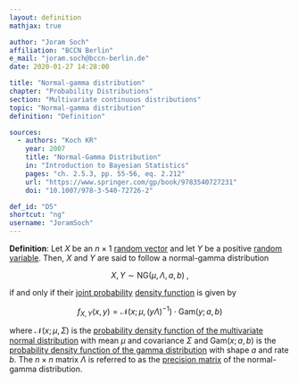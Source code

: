 ```yaml
---
layout: definition
mathjax: true

author: "Joram Soch"
affiliation: "BCCN Berlin"
e_mail: "joram.soch@bccn-berlin.de"
date: 2020-01-27 14:28:00

title: "Normal-gamma distribution"
chapter: "Probability Distributions"
section: "Multivariate continuous distributions"
topic: "Normal-gamma distribution"
definition: "Definition"

sources:
  - authors: "Koch KR"
    year: 2007
    title: "Normal-Gamma Distribution"
    in: "Introduction to Bayesian Statistics"
    pages: "ch. 2.5.3, pp. 55-56, eq. 2.212"
    url: "https://www.springer.com/gp/book/9783540727231"
    doi: "10.1007/978-3-540-72726-2"

def_id: "D5"
shortcut: "ng"
username: "JoramSoch"
---
```



**Definition**: Let $X$ be an $n \times 1$ [random vector](/D/rvec) and let $Y$ be a positive [random variable](/D/rvar). Then, $X$ and $Y$ are said to follow a normal-gamma distribution

$$ \label{eq:ng}
X,Y \sim \mathrm{NG}(\mu, \Lambda, a, b) \; ,
$$

if and only if their [joint probability](/D/prob-joint) [density function](/D/pdf) is given by

$$ \label{eq:ng-pdf}
f_{X,Y}(x,y) = \mathcal{N}(x; \mu, (y \Lambda)^{-1}) \cdot \mathrm{Gam}(y; a, b)
$$

where $\mathcal{N}(x; \mu, \Sigma)$ is the [probability density function of the multivariate normal distribution](/P/mvn-pdf) with mean $\mu$ and covariance $\Sigma$ and $\mathrm{Gam}(x; a, b)$ is the [probability density function of the gamma distribution](/P/gam-pdf) with shape $a$ and rate $b$. The $n \times n$ matrix $\Lambda$ is referred to as the [precision matrix](/D/precmat) of the normal-gamma distribution.